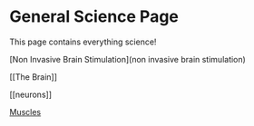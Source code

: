 # General Science Page
This page contains everything science!

[Non Invasive Brain Stimulation](non invasive brain stimulation)

[[The Brain]]

[[neurons]]

[Muscles](muscles)